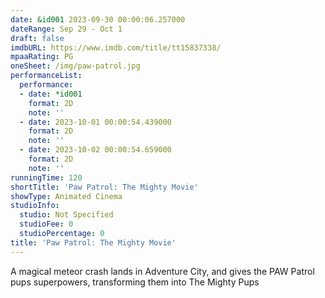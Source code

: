 ```yaml
---
date: &id001 2023-09-30 00:00:06.257000
dateRange: Sep 29 - Oct 1
draft: false
imdbURL: https://www.imdb.com/title/tt15837338/
mpaaRating: PG
oneSheet: /img/paw-patrol.jpg
performanceList:
  performance:
  - date: *id001
    format: 2D
    note: ''
  - date: 2023-10-01 00:00:54.439000
    format: 2D
    note: ''
  - date: 2023-10-02 00:00:54.659000
    format: 2D
    note: ''
runningTime: 120
shortTitle: 'Paw Patrol: The Mighty Movie'
showType: Animated Cinema
studioInfo:
  studio: Not Specified
  studioFee: 0
  studioPercentage: 0
title: 'Paw Patrol: The Mighty Movie'
---
```


A magical meteor crash lands in Adventure City, and gives the PAW Patrol pups superpowers, transforming them into The Mighty Pups
